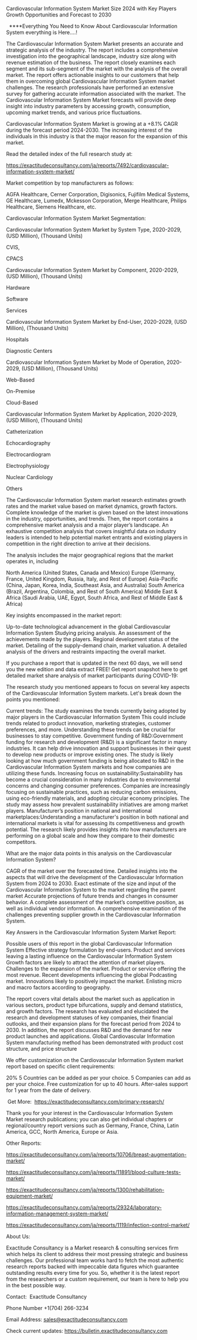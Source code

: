 Cardiovascular Information System Market Size 2024 with Key Players Growth Opportunities and Forecast to 2030

  ****Everything You Need to Know About Cardiovascular Information System everything is Here....!

The Cardiovascular Information System Market presents an accurate and strategic analysis of the industry. The report includes a comprehensive investigation into the geographical landscape, industry size along with revenue estimation of the business. The report closely examines each segment and its sub-segment of the market with the analysis of the overall market. The report offers actionable insights to our customers that help them in overcoming global Cardiovascular Information System market challenges. The research professionals have performed an extensive survey for gathering accurate information associated with the market. The Cardiovascular Information System Market forecasts will provide deep insight into industry parameters by accessing growth, consumption, upcoming market trends, and various price fluctuations.

Cardiovascular Information System Market is growing at a +8.1% CAGR during the forecast period 2024-2030. The increasing interest of the individuals in this industry is that the major reason for the expansion of this market.

Read the detailed index of the full research study at:

https://exactitudeconsultancy.com/ja/reports/7492/cardiovascular-information-system-market/

Market competition by top manufacturers as follows:

AGFA Healthcare, Cerner Corporation, Digisonics, Fujifilm Medical Systems, GE Healthcare, Lumedx, Mckesson Corporation, Merge Healthcare, Philips Healthcare, Siemens Healthcare, etc.

Cardiovascular Information System Market Segmentation:

Cardiovascular Information System Market by System Type, 2020-2029, (USD Million), (Thousand Units)

CVIS,

CPACS

Cardiovascular Information System Market by Component, 2020-2029, (USD Million), (Thousand Units)

Hardware

Software

Services

Cardiovascular Information System Market by End-User, 2020-2029, (USD Million), (Thousand Units)

Hospitals

Diagnostic Centers

Cardiovascular Information System Market by Mode of Operation, 2020-2029, (USD Million), (Thousand Units)

Web-Based

On-Premise

Cloud-Based

Cardiovascular Information System Market by Application, 2020-2029, (USD Million), (Thousand Units)

Catheterization

Echocardiography

Electrocardiogram

Electrophysiology

Nuclear Cardiology

Others

The Cardiovascular Information System market research estimates growth rates and the market value based on market dynamics, growth factors. Complete knowledge of the market is given based on the latest innovations in the industry, opportunities, and trends. Then, the report contains a comprehensive market analysis and a major player’s landscape. An exhaustive competition analysis that covers insightful data on industry leaders is intended to help potential market entrants and existing players in competition in the right direction to arrive at their decisions.

The analysis includes the major geographical regions that the market operates in, including

North America (United States, Canada and Mexico)
Europe (Germany, France, United Kingdom, Russia, Italy, and Rest of Europe)
Asia-Pacific (China, Japan, Korea, India, Southeast Asia, and Australia)
South America (Brazil, Argentina, Colombia, and Rest of South America)
Middle East & Africa (Saudi Arabia, UAE, Egypt, South Africa, and Rest of Middle East & Africa)

Key insights encompassed in the market report:

Up-to-date technological advancement in the global Cardiovascular Information System
Studying pricing analysis.
An assessment of the achievements made by the players.
Regional development status of the market.
Detailing of the supply-demand chain, market valuation.
A detailed analysis of the drivers and restraints impacting the overall market.

If you purchase a report that is updated in the next 60 days, we will send you the new edition and data extract FREE! Get report snapshot here to get detailed market share analysis of market participants during COVID-19:

The research study you mentioned appears to focus on several key aspects of the Cardiovascular Information System markets. Let's break down the points you mentioned:

Current trends: The study examines the trends currently being adopted by major players in the Cardiovascular Information System This could include trends related to product innovation, marketing strategies, customer preferences, and more. Understanding these trends can be crucial for businesses to stay competitive.
Government funding of R&D:Government funding for research and development (R&D) is a significant factor in many industries. It can help drive innovation and support businesses in their quest to develop new products or improve existing ones. The study is likely looking at how much government funding is being allocated to R&D in the Cardiovascular Information System markets and how companies are utilizing these funds.
Increasing focus on sustainability:Sustainability has become a crucial consideration in many industries due to environmental concerns and changing consumer preferences. Companies are increasingly focusing on sustainable practices, such as reducing carbon emissions, using eco-friendly materials, and adopting circular economy principles. The study may assess how prevalent sustainability initiatives are among market players.
Manufacturer’s position in national and international marketplaces:Understanding a manufacturer's position in both national and international markets is vital for assessing its competitiveness and growth potential. The research likely provides insights into how manufacturers are performing on a global scale and how they compare to their domestic competitors.

What are the major data points in this analysis on the Cardiovascular Information System?

CAGR of the market over the forecasted time.
Detailed insights into the aspects that will drive the development of the Cardiovascular Information System from 2024 to 2030.
Exact estimate of the size and input of the Cardiovascular Information System to the market regarding the parent market
Accurate projections of future trends and changes in consumer behavior. A complete assessment of the market’s competitive position, as well as individual vendor information.
A comprehensive examination of the challenges preventing supplier growth in the Cardiovascular Information System.

Key Answers in the Cardiovascular Information System Market Report:

Possible users of this report in the global Cardiovascular Information System
Effective strategy formulation by end-users.
Product and services leaving a lasting influence on the Cardiovascular Information System
Growth factors are likely to attract the attention of market players.
Challenges to the expansion of the market.
Product or service offering the most revenue.
Recent developments influencing the global Podcasting market.
Innovations likely to positively impact the market.
Enlisting micro and macro factors according to geography.

The report covers vital details about the market such as application in various sectors, product type bifurcations, supply and demand statistics, and growth factors. The research has evaluated and elucidated the research and development statuses of key companies, their financial outlooks, and their expansion plans for the forecast period from 2024 to 2030. In addition, the report discusses R&D and the demand for new product launches and applications. Global Cardiovascular Information System manufacturing method has been demonstrated with product cost structure, and price structure

We offer customization on the Cardiovascular Information System market report based on specific client requirements:

20%
5 Countries can be added as per your choice.
5 Companies can add as per your choice.
Free customization for up to 40 hours.
After-sales support for 1 year from the date of delivery.

 Get More:  https://exactitudeconsultancy.com/primary-research/

Thank you for your interest in the Cardiovascular Information System Market research publications; you can also get individual chapters or regional/country report versions such as Germany, France, China, Latin America, GCC, North America, Europe or Asia.

Other Reports:

https://exactitudeconsultancy.com/ja/reports/10706/breast-augmentation-market/

https://exactitudeconsultancy.com/ja/reports/11891/blood-culture-tests-market/

https://exactitudeconsultancy.com/ja/reports/1300/rehabilitation-equipment-market/

https://exactitudeconsultancy.com/ja/reports/29324/laboratory-information-management-system-market/

https://exactitudeconsultancy.com/ja/reports/1119/infection-control-market/

About Us:

Exactitude Consultancy is a Market research & consulting services firm which helps its client to address their most pressing strategic and business challenges. Our professional team works hard to fetch the most authentic research reports backed with impeccable data figures which guarantee outstanding results every time for you. So, whether it is the latest report from the researchers or a custom requirement, our team is here to help you in the best possible way.

Contact:  Exactitude Consultancy

Phone Number +1(704) 266-3234

Email Address: sales@exactitudeconsultancy.com

Check current updates: https://bulletin.exactitudeconsultancy.com
